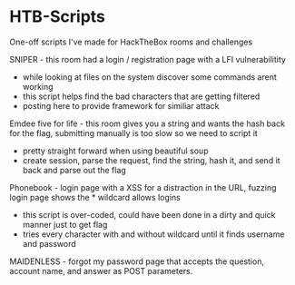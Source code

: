 # HTB-Scripts
One-off scripts I've made for HackTheBox rooms and challenges

SNIPER - this room had a login / registration page with a LFI vulnerabilitity
  - while looking at files on the system discover some commands arent working
  - this script helps find the bad characters that are getting filtered
  - posting here to provide framework for similiar attack

Emdee five for life - this room gives you a string and wants the hash back for the flag, submitting manually is too slow so we need to script it
  - pretty straight forward when using beautiful soup 
  - create session, parse the request, find the string, hash it, and send it back and parse out the flag

Phonebook - login page with a XSS for a distraction in the URL, fuzzing login page shows the * wildcard allows logins
  - this script is over-coded, could have been done in a dirty and quick manner just to get flag
  - tries every character with and without wildcard until it finds username and password

MAIDENLESS - forgot my password page that accepts the question, account name, and answer as POST parameters. 
